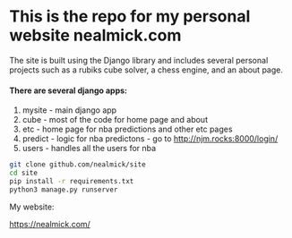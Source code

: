 
 
# This is the repo for my personal website nealmick.com

The site is built using the Django library and includes several personal projects such as a rubiks cube solver, a chess engine, and an about page.


#### There are several django apps:

1. mysite - main django app
2. cube - most of the code for home page and about
3. etc - home page for nba predictions and other etc pages
4. predict - logic for nba predictons - go to http://njm.rocks:8000/login/
5. users - handles all the users for nba

```bash
git clone github.com/nealmick/site
cd site
pip install -r requirements.txt
python3 manage.py runserver
```

My website:

https://nealmick.com/
 
